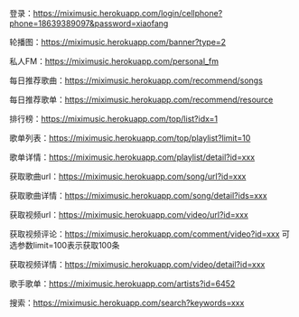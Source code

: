 登录：https://miximusic.herokuapp.com/login/cellphone?phone=18639389097&password=xiaofang

轮播图：https://miximusic.herokuapp.com/banner?type=2

私人FM：https://miximusic.herokuapp.com/personal_fm

每日推荐歌曲：https://miximusic.herokuapp.com/recommend/songs

每日推荐歌单：https://miximusic.herokuapp.com/recommend/resource

排行榜：https://miximusic.herokuapp.com/top/list?idx=1

歌单列表：https://miximusic.herokuapp.com/top/playlist?limit=10

歌单详情：https://miximusic.herokuapp.com/playlist/detail?id=xxx

获取歌曲url：https://miximusic.herokuapp.com/song/url?id=xxx

获取歌曲详情：https://miximusic.herokuapp.com/song/detail?ids=xxx

获取视频url：https://miximusic.herokuapp.com/video/url?id=xxx

获取视频评论：https://miximusic.herokuapp.com/comment/video?id=xxx
            可选参数limit=100表示获取100条

获取视频详情：https://miximusic.herokuapp.com/video/detail?id=xxx

歌手歌单：https://miximusic.herokuapp.com/artists?id=6452

搜索：https://miximusic.herokuapp.com/search?keywords=xxx